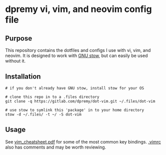 # dpremy vi, vim, and neovim config file

## Purpose

This repository contains the dotfiles and configs I use with vi, vim, and neovim. It is designed to work with [GNU stow](https://www.gnu.org/software/stow/), but can easily be used without it.

## Installation

```shell
# if you don't already have GNU stow, install stow for your OS

# clone this repo in to a .files directory
git clone -q https://gitlab.com/dpremy/dot-vim.git ~/.files/dot-vim

# use stow to symlink this 'package' in to your home directory
stow -d ~/.files/ -t ~/ -S dot-vim
```

## Usage

See [vim_cheatsheet.pdf](./cheatsheets/vim_cheatsheet.pdf) for some of the most common key bindings. [.vimrc](.vimrc) also has comments and may be worth reviewing.
